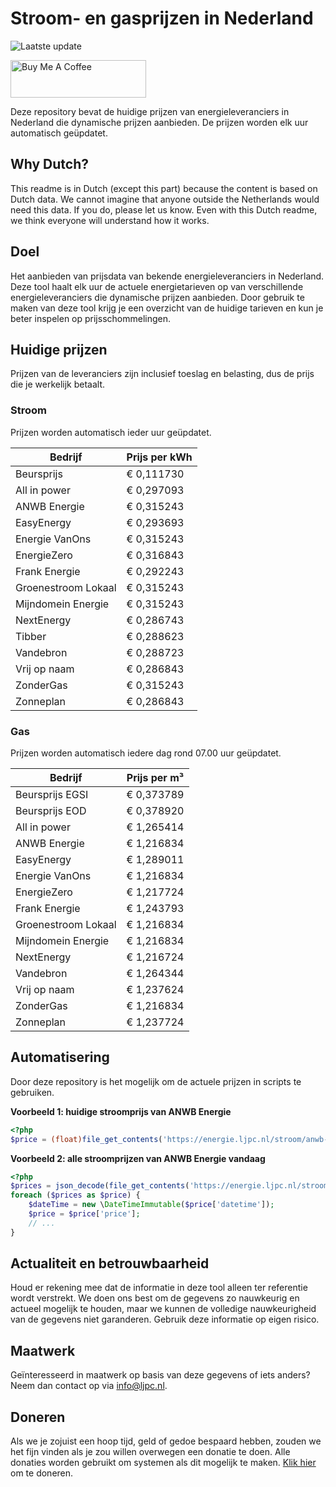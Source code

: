 # Stroom- en gasprijzen in Nederland

![Laatste update](https://img.shields.io/badge/laatste%20update-2024--08--18%2020%3A00%20CET-brightgreen)

<a href="https://www.buymeacoffee.com/Lars-" target="_blank"><img src="https://cdn.buymeacoffee.com/buttons/v2/default-orange.png" alt="Buy Me A Coffee" height="60" style="height: 60px !important;width: 217px !important;" ></a>

Deze repository bevat de huidige prijzen van energieleveranciers in Nederland die dynamische prijzen aanbieden. De prijzen worden elk uur automatisch geüpdatet.

## Why Dutch?

This readme is in Dutch (except this part) because the content is based on Dutch data. We cannot imagine that anyone outside the Netherlands would need this data. If you do, please let us know. Even with this Dutch readme, we think
everyone will understand how it works.

## Doel

Het aanbieden van prijsdata van bekende energieleveranciers in Nederland. Deze tool haalt elk uur de actuele energietarieven op van verschillende energieleveranciers die dynamische prijzen aanbieden. Door gebruik te maken van deze tool
krijg je een overzicht van de huidige tarieven en kun je beter inspelen op prijsschommelingen.

## Huidige prijzen

Prijzen van de leveranciers zijn inclusief toeslag en belasting, dus de prijs die je werkelijk betaalt.

### Stroom

Prijzen worden automatisch ieder uur geüpdatet.

 Bedrijf | Prijs per kWh 
---------|---------------
Beursprijs | € 0,111730
All in power | € 0,297093
ANWB Energie | € 0,315243
EasyEnergy | € 0,293693
Energie VanOns | € 0,315243
EnergieZero | € 0,316843
Frank Energie | € 0,292243
Groenestroom Lokaal | € 0,315243
Mijndomein Energie | € 0,315243
NextEnergy | € 0,286743
Tibber | € 0,288623
Vandebron | € 0,288723
Vrij op naam | € 0,286843
ZonderGas | € 0,315243
Zonneplan | € 0,286843


### Gas

Prijzen worden automatisch iedere dag rond 07.00 uur geüpdatet.

 Bedrijf | Prijs per m³ 
---------|--------------
Beursprijs EGSI | € 0,373789
Beursprijs EOD | € 0,378920
All in power | € 1,265414
ANWB Energie | € 1,216834
EasyEnergy | € 1,289011
Energie VanOns | € 1,216834
EnergieZero | € 1,217724
Frank Energie | € 1,243793
Groenestroom Lokaal | € 1,216834
Mijndomein Energie | € 1,216834
NextEnergy | € 1,216724
Vandebron | € 1,264344
Vrij op naam | € 1,237624
ZonderGas | € 1,216834
Zonneplan | € 1,237724


## Automatisering

Door deze repository is het mogelijk om de actuele prijzen in scripts te gebruiken.

**Voorbeeld 1: huidige stroomprijs van ANWB Energie**

```php
<?php
$price = (float)file_get_contents('https://energie.ljpc.nl/stroom/anwb-energie-nu.txt');

```

**Voorbeeld 2: alle stroomprijzen van ANWB Energie vandaag**

```php
<?php
$prices = json_decode(file_get_contents('https://energie.ljpc.nl/stroom/all-in-power-vandaag.json'),true);
foreach ($prices as $price) {
    $dateTime = new \DateTimeImmutable($price['datetime']);
    $price = $price['price'];
    // ...
}
```

## Actualiteit en betrouwbaarheid

Houd er rekening mee dat de informatie in deze tool alleen ter referentie wordt verstrekt. We doen ons best om de gegevens zo nauwkeurig en actueel mogelijk te houden, maar we kunnen de volledige nauwkeurigheid van de gegevens niet
garanderen. Gebruik deze informatie op eigen risico.

## Maatwerk

Geïnteresseerd in maatwerk op basis van deze gegevens of iets anders? Neem dan contact op
via [info@ljpc.nl](mailto:info@ljpc.nl?subject=Energie%20prijzen).

## Doneren

Als we je zojuist een hoop tijd, geld of gedoe bespaard hebben, zouden we het fijn vinden als je zou willen overwegen een
donatie te doen. Alle donaties worden gebruikt om systemen als dit mogelijk te
maken. [Klik hier](https://www.buymeacoffee.com/Lars-) om te doneren.
